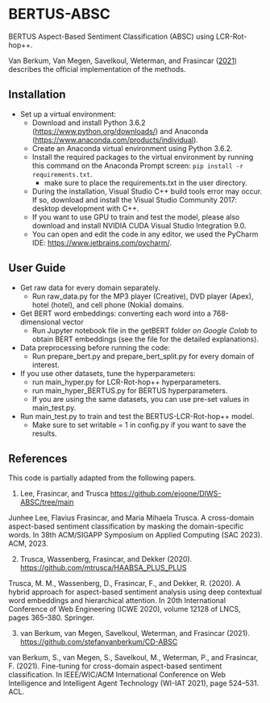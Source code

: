 # BERTUS-ABSC

BERTUS Aspect-Based Sentiment Classification (ABSC) using LCR-Rot-hop++.

Van Berkum, Van Megen, Savelkoul, Weterman, and Frasincar ([2021](https://doi.org/10.1145/3486622.3494003)) describes the official implementation of the methods.

## Installation
- Set up a virtual environment:
    - Download and install Python 3.6.2 (https://www.python.org/downloads/) and Anaconda (https://www.anaconda.com/products/individual).
    - Create an Anaconda virtual environment using Python 3.6.2.
    - Install the required packages to the virtual environment by running this command on the Anaconda Prompt screen:
      ```pip install -r requirements.txt```.
      - make sure to place the requirements.txt in the user directory.
    - During the installation, Visual Studio C++ build tools error may occur. If so, download and install the Visual Studio Community 2017: desktop development with C++.
    - If you want to use GPU to train and test the model, please also download and install NVIDIA CUDA Visual Studio Integration 9.0.
    - You can open and edit the code in any editor, we used the PyCharm IDE: https://www.jetbrains.com/pycharm/.

## User Guide
- Get raw data for every domain separately.
    - Run raw_data.py for the MP3 player (Creative), DVD player (Apex), hotel (hotel), and cell phone (Nokia) domains.
- Get BERT word embeddings: converting each word into a 768-dimensional vector 
    - Run Jupyter notebook file in the getBERT folder *on Google Colab* to obtain BERT embeddings (see the file for
      the detailed explanations).
- Data preprocessing before running the code:
    - Run prepare_bert.py and prepare_bert_split.py for every domain of interest.
- If you use other datasets, tune the hyperparameters:
  - run main_hyper.py for LCR-Rot-hop++ hyperparameters.
  - run main_hyper_BERTUS.py for BERTUS hyperparameters.
  - If you are using the same datasets, you can use pre-set values in main_test.py.
- Run main_test.py to train and test the BERTUS-LCR-Rot-hop++ model.
  - Make sure to set writable = 1 in config.py if you want to save the results.

## References

This code is partially adapted from the following papers.

1. Lee, Frasincar, and Trusca
https://github.com/ejoone/DIWS-ABSC/tree/main

Junhee Lee, Flavius Frasincar, and Maria Mihaela Trusca. 
A cross-domain aspect-based sentiment classification by masking the domain-specific words. 
In 38th ACM/SIGAPP Symposium on Applied Computing (SAC 2023). ACM, 2023.


2. Trusca, Wassenberg, Frasincar, and Dekker (2020).
https://github.com/mtrusca/HAABSA_PLUS_PLUS

Trusca, M. M., Wassenberg, D., Frasincar, F., and Dekker, R. (2020). A hybrid approach
for aspect-based sentiment analysis using deep contextual word embeddings and hierarchical
attention. In 20th International Conference of Web Engineering (ICWE 2020), volume 12128
of LNCS, pages 365–380. Springer.

3. van Berkum, van Megen, Savelkoul, Weterman, and Frasincar (2021).
https://github.com/stefanvanberkum/CD-ABSC

van Berkum, S., van Megen, S., Savelkoul, M., Weterman, P., and Frasincar, F. (2021). Fine-tuning for cross-domain aspect-based sentiment classification. In IEEE/WIC/ACM International Conference on Web Intelligence and Intelligent Agent Technology (WI-IAT 2021), page
524–531. ACL.
